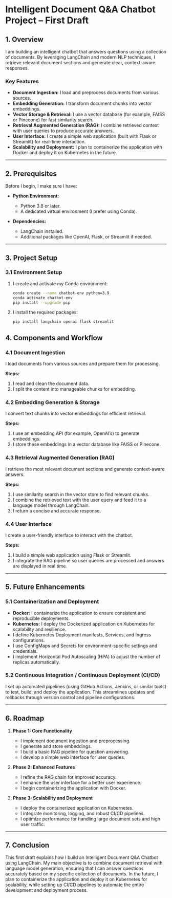 # Intelligent Document Q&A Chatbot Project – First Draft

## 1. Overview

I am building an intelligent chatbot that answers questions using a collection of documents. By leveraging LangChain and modern NLP techniques, I retrieve relevant document sections and generate clear, context-aware responses.

### Key Features
- **Document Ingestion:** I load and preprocess documents from various sources.
- **Embedding Generation:** I transform document chunks into vector embeddings.
- **Vector Storage & Retrieval:** I use a vector database (for example, FAISS or Pinecone) for fast similarity search.
- **Retrieval Augmented Generation (RAG):** I combine retrieved context with user queries to produce accurate answers.
- **User Interface:** I create a simple web application (built with Flask or Streamlit) for real-time interaction.
- **Scalability and Deployment:** I plan to containerize the application with Docker and deploy it on Kubernetes in the future.

---

## 2. Prerequisites

Before I begin, I make sure I have:

- **Python Environment:**
  - Python 3.8 or later.
  - A dedicated virtual environment (I prefer using Conda).

- **Dependencies:**
  - LangChain installed.
  - Additional packages like OpenAI, Flask, or Streamlit if needed.

---

## 3. Project Setup

### 3.1 Environment Setup
1. I create and activate my Conda environment:
   ```bash
   conda create --name chatbot-env python=3.9
   conda activate chatbot-env
   pip install --upgrade pip

2. I install the required packages:
    ```bash
    pip install langchain openai flask streamlit

## 4. Components and Workflow

### 4.1 Document Ingestion

I load documents from various sources and prepare them for processing.

**Steps:**
1. I read and clean the document data.
2. I split the content into manageable chunks for embedding.

### 4.2 Embedding Generation & Storage

I convert text chunks into vector embeddings for efficient retrieval.

**Steps:**
1. I use an embedding API (for example, OpenAI’s) to generate embeddings.
2. I store these embeddings in a vector database like FAISS or Pinecone.

### 4.3 Retrieval Augmented Generation (RAG)

I retrieve the most relevant document sections and generate context-aware answers.

**Steps:**
1. I use similarity search in the vector store to find relevant chunks.
2. I combine the retrieved text with the user query and feed it to a language model through LangChain.
3. I return a concise and accurate response.

### 4.4 User Interface

I create a user-friendly interface to interact with the chatbot.

**Steps:**
1. I build a simple web application using Flask or Streamlit.
2. I integrate the RAG pipeline so user queries are processed and answers are displayed in real time.

---

## 5. Future Enhancements

### 5.1 Containerization and Deployment

- **Docker:** I containerize the application to ensure consistent and reproducible deployments.
- **Kubernetes:** I deploy the Dockerized application on Kubernetes for scalability and resilience.
- I define Kubernetes Deployment manifests, Services, and Ingress configurations.
- I use ConfigMaps and Secrets for environment-specific settings and credentials.
- I implement Horizontal Pod Autoscaling (HPA) to adjust the number of replicas automatically.

### 5.2 Continuous Integration / Continuous Deployment (CI/CD)

I set up automated pipelines (using GitHub Actions, Jenkins, or similar tools) to test, build, and deploy the application. This streamlines updates and rollbacks through version control and pipeline configurations.

---

## 6. Roadmap

1. **Phase 1: Core Functionality**
   - I implement document ingestion and preprocessing.
   - I generate and store embeddings.
   - I build a basic RAG pipeline for question answering.
   - I develop a simple web interface for user queries.

2. **Phase 2: Enhanced Features**
   - I refine the RAG chain for improved accuracy.
   - I enhance the user interface for a better user experience.
   - I begin containerizing the application with Docker.

3. **Phase 3: Scalability and Deployment**
   - I deploy the containerized application on Kubernetes.
   - I integrate monitoring, logging, and robust CI/CD pipelines.
   - I optimize performance for handling large document sets and high user traffic.

---

## 7. Conclusion

This first draft explains how I build an Intelligent Document Q&A Chatbot using LangChain. My main objective is to combine document retrieval with language model generation, ensuring that I can answer questions accurately based on my specific collection of documents. In the future, I plan to containerize the application and deploy it on Kubernetes for scalability, while setting up CI/CD pipelines to automate the entire development and deployment process.